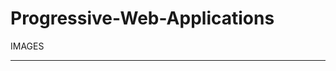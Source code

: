 # Progressive-Web-Applications












IMAGES
_______________________________________________________________________________________________________________